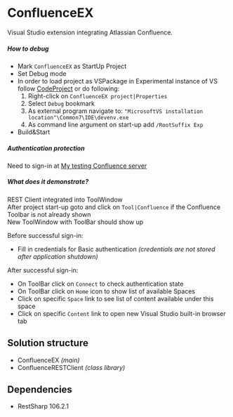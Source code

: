 # ConfluenceEX

Visual Studio extension integrating Atlassian Confluence.

##### How to debug
- Mark `ConfluenceEX` as StartUp Project  
- Set Debug mode  
- In order to load project as VSPackage in Experimental instance of VS follow [CodeProject](https://www.codeproject.com/Tips/832362/Resetting-the-Visual-Studio-Experimental-Instance) or do following:  
  1. Right-click on `ConfluenceEX project|Properties`
  2. Select `Debug` bookmark
  3. As external program navigate to: `"MicrosoftVS installation location"\Common7\IDE\devenv.exe`
  4. As command line argument on  start-up add `/RootSuffix Exp`
- Build&Start  

##### Authentication protection
Need to sign-in at [My testing Confluence server](https://lubomyl3.atlassian.net/wiki)  

##### What does it demonstrate?
REST Client integrated into ToolWindow  
After project start-up goto and click on `Tool|Confluence` if the Confluence Toolbar is not already shown    
New ToolWindow with ToolBar should show up  
  
Before successful sign-in:  
- Fill in credentials for Basic authentication *(credentials are not stored after application shutdown)*  

After successful sign-in:  
- On ToolBar click on `Connect` to check authentication state
- On ToolBar click on `Home` icon to show list of available Spaces
- Click on specific `Space` link to see list of content available under this space
- Click on specific `Content` link to open new Visual Studio built-in browser tab

## Solution structure
- ConfluenceEX *(main)*
- ConfluenceRESTClient *(class library)*

## Dependencies
- RestSharp 106.2.1
